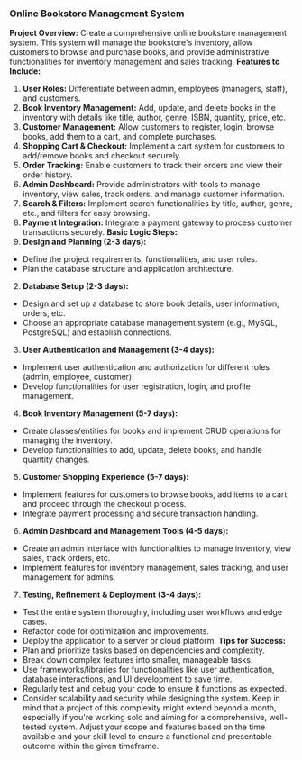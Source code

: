 ### Online Bookstore Management System 
**Project Overview:** 
Create a comprehensive online bookstore management system. This system will manage the 
bookstore's inventory, allow customers to browse and purchase books, and provide administrative 
functionalities for inventory management and sales tracking. 
**Features to Include:** 
1. **User Roles:** Differentiate between admin, employees (managers, staff), and customers. 
2. **Book Inventory Management:** Add, update, and delete books in the inventory with details 
like title, author, genre, ISBN, quantity, price, etc. 
3. **Customer Management:** Allow customers to register, login, browse books, add them to a 
cart, and complete purchases. 
4. **Shopping Cart & Checkout:** Implement a cart system for customers to add/remove books and 
checkout securely. 
5. **Order Tracking:** Enable customers to track their orders and view their order history. 
6. **Admin Dashboard:** Provide administrators with tools to manage inventory, view sales, track 
orders, and manage customer information. 
7. **Search & Filters:** Implement search functionalities by title, author, genre, etc., and filters for 
easy browsing. 
8. **Payment Integration:** Integrate a payment gateway to process customer transactions 
securely. 
**Basic Logic Steps:** 
1. **Design and Planning (2-3 days):** 
 - Define the project requirements, functionalities, and user roles. 
 - Plan the database structure and application architecture. 
2. **Database Setup (2-3 days):** 
 - Design and set up a database to store book details, user information, orders, etc. 
 - Choose an appropriate database management system (e.g., MySQL, PostgreSQL) and establish 
connections. 
3. **User Authentication and Management (3-4 days):** 
 - Implement user authentication and authorization for different roles (admin, employee, 
customer). 
 - Develop functionalities for user registration, login, and profile management. 
4. **Book Inventory Management (5-7 days):** 
 - Create classes/entities for books and implement CRUD operations for managing the inventory. 
 - Develop functionalities to add, update, delete books, and handle quantity changes. 
5. **Customer Shopping Experience (5-7 days):** 
 - Implement features for customers to browse books, add items to a cart, and proceed through the 
checkout process. 
 - Integrate payment processing and secure transaction handling. 
6. **Admin Dashboard and Management Tools (4-5 days):** 
 - Create an admin interface with functionalities to manage inventory, view sales, track orders, etc. 
 - Implement features for inventory management, sales tracking, and user management for admins. 
7. **Testing, Refinement & Deployment (3-4 days):** 
 - Test the entire system thoroughly, including user workflows and edge cases. 
 - Refactor code for optimization and improvements. 
 - Deploy the application to a server or cloud platform. 
**Tips for Success:** 
- Plan and prioritize tasks based on dependencies and complexity. 
- Break down complex features into smaller, manageable tasks. 
- Use frameworks/libraries for functionalities like user authentication, database interactions, and UI 
development to save time. 
- Regularly test and debug your code to ensure it functions as expected. 
- Consider scalability and security while designing the system. 
Keep in mind that a project of this complexity might extend beyond a month, especially if you're 
working solo and aiming for a comprehensive, well-tested system. Adjust your scope and features 
based on the time available and your skill level to ensure a functional and presentable outcome 
within the given timeframe.